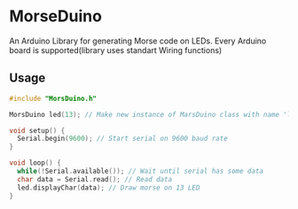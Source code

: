 # MorseDuino

An Arduino Library for generating Morse code on LEDs. Every Arduino board is supported(library uses standart Wiring functions)

## Usage

``` C++
#include "MorsDuino.h"

MorsDuino led(13); // Make new instance of MarsDuino class with name 'led'

void setup() {
  Serial.begin(9600); // Start serial on 9600 baud rate
}

void loop() {
  while(!Serial.available()); // Wait until serial has some data
  char data = Serial.read(); // Read data
  led.displayChar(data); // Draw morse on 13 LED
}
```
